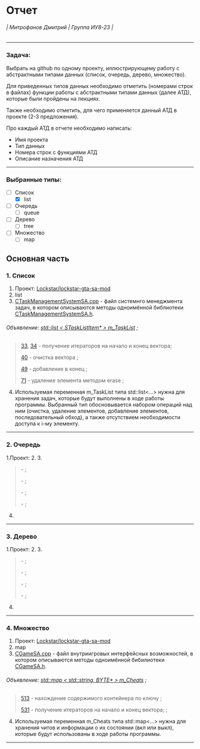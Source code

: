 Отчет 
======
###### | Митрофанов Дмитрий | Группа ИУ8-23 | 
***
### Задача:
Выбрать на github по одному проекту, иллюстрирующему работу с абстрактными типами данных (список, очередь, дерево, множество).

Для приведенных типов данных необходимо отметить (номерами строк в файлах) функции работы с абстрактными типами данных (далее АТД), которые были пройдены на лекциях.

Также необходимо отметить, для чего применяется данный АТД в проекте (2-3 предложения).

Про каждый АТД в отчете необходимо написать:
   * Имя проекта
   * Тип данных
   * Номера строк с функциями АТД
   * Описание назначения АТД
---
### Выбранные типы:
- [ ] Список
  - [X] list
- [ ] Очередь
  - [ ] queue
- [ ] Дерево
  - [ ] tree
- [ ] Множество
  - [ ] map
  
## Основная часть
### 1. Список
1. Проект: [Lockstar/lockstar-gta-sa-mod](https://github.com/Lockstar/lockstar-gta-sa-mod)
2. list
3. [CTaskManagementSystemSA.cpp](https://github.com/Lockstar/lockstar-gta-sa-mod/blob/eb73e1b2dcb3366d5008f21275e98ca921b258e3/src/game_sa/CTaskManagementSystemSA.cpp) - файл системнго менеджмента задач, в котором описываются методы одноимённой библиотеки [CTaskManagementSystemSA.h](https://github.com/Lockstar/lockstar-gta-sa-mod/blob/eb73e1b2dcb3366d5008f21275e98ca921b258e3/src/game_sa/CTaskManagementSystemSA.h).
###### Объявление:  [std::list < STaskListItem* >     m_TaskList](https://github.com/Lockstar/lockstar-gta-sa-mod/blob/eb73e1b2dcb3366d5008f21275e98ca921b258e3/src/game_sa/CTaskManagementSystemSA.h#L47) ;
   >
   > [33](https://github.com/Lockstar/lockstar-gta-sa-mod/blob/eb73e1b2dcb3366d5008f21275e98ca921b258e3/src/game_sa/CTaskManagementSystemSA.cpp#L33), [34](https://github.com/Lockstar/lockstar-gta-sa-mod/blob/eb73e1b2dcb3366d5008f21275e98ca921b258e3/src/game_sa/CTaskManagementSystemSA.cpp#L34) - получение итераторов на начало и конец вектора;
   >
   > [40](https://github.com/Lockstar/lockstar-gta-sa-mod/blob/eb73e1b2dcb3366d5008f21275e98ca921b258e3/src/game_sa/CTaskManagementSystemSA.cpp#L40) - очистка вектора ;
   >
   > [49](https://github.com/Lockstar/lockstar-gta-sa-mod/blob/eb73e1b2dcb3366d5008f21275e98ca921b258e3/src/game_sa/CTaskManagementSystemSA.cpp#L49) - добавление в конец ;
   >
   > [71](https://github.com/Lockstar/lockstar-gta-sa-mod/blob/eb73e1b2dcb3366d5008f21275e98ca921b258e3/src/game_sa/CTaskManagementSystemSA.cpp#L71) - удаление элемента методом erase ;
   > 
4. Используемая переменная m_TaskList типа std::list<...> нужна для хранения задач, которые будут выполнены в ходе работы программы. Выбранный тип обосновывается набором операций над ним (очистка, удаление элементов, добавление элементов, последовательный обход), а также отсутствием необходимости доступа к i-му элементу.
---
### 2. Очередь
1.Проект: [ ]()
2. 
3. 
   > 
   > []() - ;
   >
   > []() - ;
   >
   > []() - ;
   >
   > []() - ;
   > 
4.
---
### 3. Дерево
1.Проект: [ ]()
2. 
3. 
   > 
   > []() - ;
   >
   > []() - ;
   >
   > []() - ;
   >
   > []() - ;
   > 
4.
---
### 4. Множество
1. Проект: [Lockstar/lockstar-gta-sa-mod](https://github.com/Lockstar/lockstar-gta-sa-mod)
2. map
3. [CGameSA.cpp](https://github.com/Lockstar/lockstar-gta-sa-mod/blob/eb73e1b2dcb3366d5008f21275e98ca921b258e3/src/game_sa/CGameSA.cpp) - файл внутриигровых интерфейсных возможностей, в котором описываются методы одноимённой бибилиотеки [CGameSA.h](https://github.com/Lockstar/lockstar-gta-sa-mod/blob/eb73e1b2dcb3366d5008f21275e98ca921b258e3/src/game_sa/CGameSA.h).
###### Объявление:  [std::map < std::string, BYTE* > m_Cheats](https://github.com/Lockstar/lockstar-gta-sa-mod/blob/eb73e1b2dcb3366d5008f21275e98ca921b258e3/src/game_sa/CGameSA.h#L231) ;
   > 
   > [513](https://github.com/Lockstar/lockstar-gta-sa-mod/blob/eb73e1b2dcb3366d5008f21275e98ca921b258e3/src/game_sa/CGameSA.cpp#L513) - нахождение содержимого контейнера по ключу ;
   >
   > [531](https://github.com/Lockstar/lockstar-gta-sa-mod/blob/eb73e1b2dcb3366d5008f21275e98ca921b258e3/src/game_sa/CGameSA.cpp#L531) - получение итераторов на начало и конец вектора; ;
   >
4. Используемая переменная m_Cheats типа std::map<...> нужна для хранения читов и информации о их состоянии (вкл или выкл), которые будут использованы в ходе работы программы.
---
